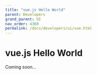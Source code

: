 ```yaml
---
title: "vue.js Hello World"
parent: Developers
grand_parent: UI
nav_order: 4360
permalink: /docs/developers/ui/vue.html
---
```


# vue.js Hello World

Coming soon...